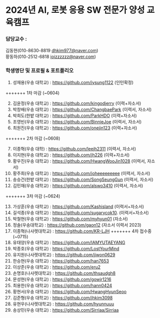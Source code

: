 
# 2024년 AI, 로봇 응용 SW 전문가 양성 교육캠프 ##
### 담당교수 : 
   김동현(010-8630-8819 dhkim977@naver.com)   
   황동하(010-2512-6818 ioizzzzzz@naver.com)
 
### 학생명단 및 프로필 & 포트폴리오 
01. 성재용(우송   대학교) :  https://github.com/jysung1122 (인턴확정)

+++++++ 1차 마감 (~0604)

02. 김윤정(우송   대학교) :  https://github.com/kingodjerry (이력+자소서)
03. 박창배(우송   대학교) :  https://github.com/ChangbaePark  (이력서, 자소서) 
04. 박희도(한밭   대학교) :  https://github.com/ParkHDO (이력+자소서)
05. 조영빈(우송  대학교) :  https://github.com/BinnieJoe (이력서, 자소서)
06. 최원진(우송  대학교) : https://github.com/onejin123 (이력+자소서)

+++++++ 2차 마감 (~0608)

07. 이종혁(우송  대학) : https://github.com/leejh2311   (이력서, 자소서)
08. 이지현(우송  대학교) : https://github.com/jh226   (이력+자소서)
09. 황우진(우송  대학교) : https://github.com/HwangWooJin1028   (이력서, 자소서)
10. 황주희(우송  대학교) : https://github.com/joheeeeeeeee   (이력서, 자소서)
11. 송승건(한밭   대학교) :  https://github.com/SongSeungGun   (이력서, 자소서)
12. 김민재(우송  대학교) : https://github.com/alswo3410   (이력서, 자소서)

+++++++ 3차 마감 (~0624)

13. 가상훈(우송  대학교) : https://github.com/Kashisland  (이력서+자소서)
14. 길석종(우송  대학교) :  https://github.com/sugarycok10. (이력서+자소서)
15. 박철현(우송   대학교) :  https://github.com/myhyun01 (자소서)
16. 정솔(우송대학교) : https://github.com/gaon12 (자소서 이력서 2023)
17. 이종혁(나사렛대학교) : https://github.com/KR-LJH
+++++++ 4차 접수중 (~0715)
18. 유태양(우송   대학교) :  https://github.com/IAMYUTAEYANG
19. 박종호(우송   대학교) :  https://github.com/LostYourMind
20. 유지원(나사렛대학교) : https://github.com/jiwon0629
21. 한승현(우송  대학교) : https://github.com/han7653
22. 이상준(우송  대학교) : https://github.com/eru2
23. 손명호(나사렛대학교) : https://github.com/thsaudgh8
24. 문성현(우송  대학교) : https://github.com/gowjr1216
25. 최용한(우송  대학교) : https://github.com/hann0424
26. 황현서(우송  대학교) : https://github.com/HwangHyunSeoo
27. 김준형(우송  대학교) : https://github.com/jhkim3098
28. 유현우(나사렛대학교) : https://github.com/hyunnuuu
29. 송상민(우송 대학교) : https://github.com/Sirriaa/Sirriaa
